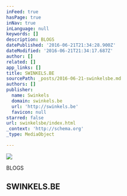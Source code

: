 ```yaml
---
inFeed: true
hasPage: true
inNav: true
inLanguage: null
keywords: []
description: BLOGS
datePublished: '2016-06-21T21:34:28.900Z'
dateModified: '2016-06-21T21:34:17.687Z'
author: []
related: []
app_links: []
title: SWINKELS.BE
sourcePath: _posts/2016-06-21-swinkelsbe.md
authors: []
publisher:
  name: Swinkels
  domain: swinkels.be
  url: 'http://swinkels.be'
  favicon: null
starred: false
url: swinkelsbe/index.html
_context: 'http://schema.org'
_type: MediaObject

---
```

![](https://the-grid-user-content.s3-us-west-2.amazonaws.com/90377c23-484a-43a5-8338-7cf05e0028b7.jpg)

BLOGS

<article style=""><h1>SWINKELS.BE</h1></article>